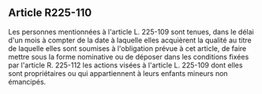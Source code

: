Article R225-110
----
Les personnes mentionnées à l'article L. 225-109 sont tenues, dans le délai d'un
mois à compter de la date à laquelle elles acquièrent la qualité au titre de
laquelle elles sont soumises à l'obligation prévue à cet article, de faire
mettre sous la forme nominative ou de déposer dans les conditions fixées par
l'article R. 225-112 les actions visées à l'article L. 225-109 dont elles sont
propriétaires ou qui appartiennent à leurs enfants mineurs non émancipés.

